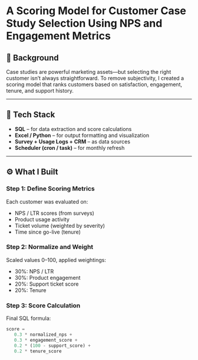 # A Scoring Model for Customer Case Study Selection Using NPS and Engagement Metrics

## 📌 Background
Case studies are powerful marketing assets—but selecting the right customer isn’t always straightforward. To remove subjectivity, I created a scoring model that ranks customers based on satisfaction, engagement, tenure, and support history.

---

## 🔧 Tech Stack
- **SQL** – for data extraction and score calculations  
- **Excel / Python** – for output formatting and visualization  
- **Survey + Usage Logs + CRM** – as data sources  
- **Scheduler (cron / task)** – for monthly refresh

---

## ⚙️ What I Built

### Step 1: Define Scoring Metrics
Each customer was evaluated on:
- NPS / LTR scores (from surveys)
- Product usage activity
- Ticket volume (weighted by severity)
- Time since go-live (tenure)

### Step 2: Normalize and Weight
Scaled values 0–100, applied weightings:
- 30%: NPS / LTR  
- 30%: Product engagement  
- 20%: Support ticket score  
- 20%: Tenure

### Step 3: Score Calculation
Final SQL formula:

```sql
score = 
   0.3 * normalized_nps + 
   0.3 * engagement_score + 
   0.2 * (100 - support_score) + 
   0.2 * tenure_score
